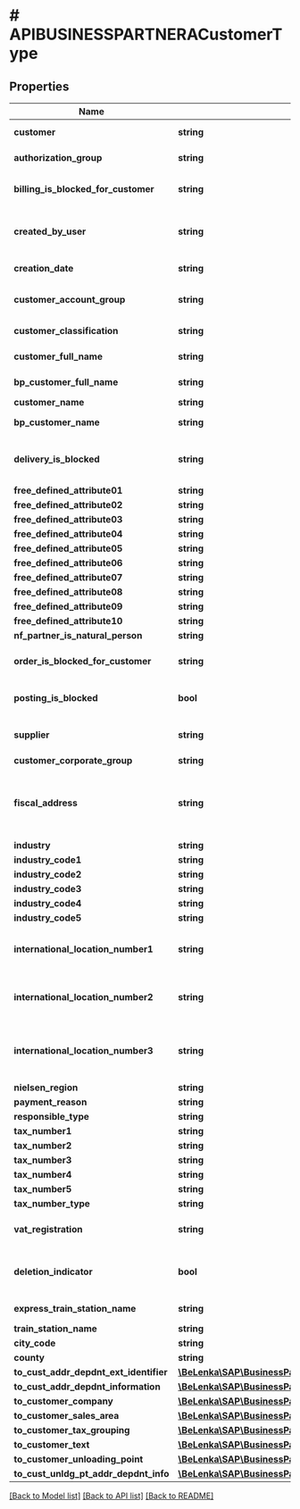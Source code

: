 # # APIBUSINESSPARTNERACustomerType

## Properties

Name | Type | Description | Notes
------------ | ------------- | ------------- | -------------
**customer** | **string** | Customer Number | [optional]
**authorization_group** | **string** | Authorization Group | [optional]
**billing_is_blocked_for_customer** | **string** | Central billing block for customer | [optional]
**created_by_user** | **string** | Name of Person who Created the Object | [optional]
**creation_date** | **string** | Record Created On | [optional]
**customer_account_group** | **string** | Customer Account Group | [optional]
**customer_classification** | **string** | Customer Classification | [optional]
**customer_full_name** | **string** | Customer Full Name | [optional]
**bp_customer_full_name** | **string** | Customer Full Name | [optional]
**customer_name** | **string** |  | [optional]
**bp_customer_name** | **string** | Customer Name | [optional]
**delivery_is_blocked** | **string** | Central delivery block for the customer | [optional]
**free_defined_attribute01** | **string** |  | [optional]
**free_defined_attribute02** | **string** |  | [optional]
**free_defined_attribute03** | **string** |  | [optional]
**free_defined_attribute04** | **string** |  | [optional]
**free_defined_attribute05** | **string** |  | [optional]
**free_defined_attribute06** | **string** |  | [optional]
**free_defined_attribute07** | **string** |  | [optional]
**free_defined_attribute08** | **string** |  | [optional]
**free_defined_attribute09** | **string** |  | [optional]
**free_defined_attribute10** | **string** |  | [optional]
**nf_partner_is_natural_person** | **string** |  | [optional]
**order_is_blocked_for_customer** | **string** | Central Order Block for Customer | [optional]
**posting_is_blocked** | **bool** | Central Posting Block | [optional]
**supplier** | **string** | Account Number of Supplier | [optional]
**customer_corporate_group** | **string** |  | [optional]
**fiscal_address** | **string** | Account number of the master record with the fiscal address | [optional]
**industry** | **string** | Industry Key | [optional]
**industry_code1** | **string** |  | [optional]
**industry_code2** | **string** |  | [optional]
**industry_code3** | **string** |  | [optional]
**industry_code4** | **string** |  | [optional]
**industry_code5** | **string** |  | [optional]
**international_location_number1** | **string** | International location number  (part 1) | [optional]
**international_location_number2** | **string** | International location number (Part 2) | [optional]
**international_location_number3** | **string** | Check digit for the international location number | [optional]
**nielsen_region** | **string** | Nielsen ID | [optional]
**payment_reason** | **string** |  | [optional]
**responsible_type** | **string** |  | [optional]
**tax_number1** | **string** |  | [optional]
**tax_number2** | **string** |  | [optional]
**tax_number3** | **string** |  | [optional]
**tax_number4** | **string** |  | [optional]
**tax_number5** | **string** |  | [optional]
**tax_number_type** | **string** |  | [optional]
**vat_registration** | **string** | VAT Registration Number | [optional]
**deletion_indicator** | **bool** | Central Deletion Flag for Master Record | [optional]
**express_train_station_name** | **string** | Express train station | [optional]
**train_station_name** | **string** |  | [optional]
**city_code** | **string** |  | [optional]
**county** | **string** |  | [optional]
**to_cust_addr_depdnt_ext_identifier** | [**\BeLenka\SAP\BusinessPartner\Model\APIBUSINESSPARTNERACustomerTypeToCustAddrDepdntExtIdentifier**](APIBUSINESSPARTNERACustomerTypeToCustAddrDepdntExtIdentifier.md) |  | [optional]
**to_cust_addr_depdnt_information** | [**\BeLenka\SAP\BusinessPartner\Model\APIBUSINESSPARTNERACustomerTypeToCustAddrDepdntInformation**](APIBUSINESSPARTNERACustomerTypeToCustAddrDepdntInformation.md) |  | [optional]
**to_customer_company** | [**\BeLenka\SAP\BusinessPartner\Model\APIBUSINESSPARTNERACustomerTypeToCustomerCompany**](APIBUSINESSPARTNERACustomerTypeToCustomerCompany.md) |  | [optional]
**to_customer_sales_area** | [**\BeLenka\SAP\BusinessPartner\Model\APIBUSINESSPARTNERACustomerTypeToCustomerSalesArea**](APIBUSINESSPARTNERACustomerTypeToCustomerSalesArea.md) |  | [optional]
**to_customer_tax_grouping** | [**\BeLenka\SAP\BusinessPartner\Model\APIBUSINESSPARTNERACustomerTypeToCustomerTaxGrouping**](APIBUSINESSPARTNERACustomerTypeToCustomerTaxGrouping.md) |  | [optional]
**to_customer_text** | [**\BeLenka\SAP\BusinessPartner\Model\APIBUSINESSPARTNERACustomerTypeToCustomerText**](APIBUSINESSPARTNERACustomerTypeToCustomerText.md) |  | [optional]
**to_customer_unloading_point** | [**\BeLenka\SAP\BusinessPartner\Model\APIBUSINESSPARTNERACustomerTypeToCustomerUnloadingPoint**](APIBUSINESSPARTNERACustomerTypeToCustomerUnloadingPoint.md) |  | [optional]
**to_cust_unldg_pt_addr_depdnt_info** | [**\BeLenka\SAP\BusinessPartner\Model\APIBUSINESSPARTNERACustomerTypeToCustUnldgPtAddrDepdntInfo**](APIBUSINESSPARTNERACustomerTypeToCustUnldgPtAddrDepdntInfo.md) |  | [optional]

[[Back to Model list]](../../README.md#models) [[Back to API list]](../../README.md#endpoints) [[Back to README]](../../README.md)
